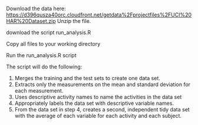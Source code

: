 Download the data here:
https://d396qusza40orc.cloudfront.net/getdata%2Fprojectfiles%2FUCI%20HAR%20Dataset.zip
Unzip the file.

download the script run_analysis.R

Copy all files to your working directory

Run the run_analysis.R script


The script will do the following:

1) Merges the training and the test sets to create one data set.
2) Extracts only the measurements on the mean and standard deviation for each measurement.
3) Uses descriptive activity names to name the activities in the data set
4) Appropriately labels the data set with descriptive variable names.
5) From the data set in step 4, creates a second, independent tidy data set with the average 
	of each variable for each activity and each subject.